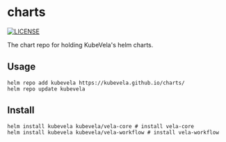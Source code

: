 # charts
[![LICENSE](https://img.shields.io/github/license/kubevela/charts.svg?style=flat-square)](/LICENSE)

The chart repo for holding KubeVela's helm charts.

## Usage
```shell
helm repo add kubevela https://kubevela.github.io/charts/
helm repo update kubevela
```

## Install

```shell
helm install kubevela kubevela/vela-core # install vela-core
helm install kubevela kubevela/vela-workflow # install vela-workflow
```